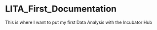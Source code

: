 # LITA_First_Documentation
This is where I want to put my first Data Analysis with the Incubator Hub
